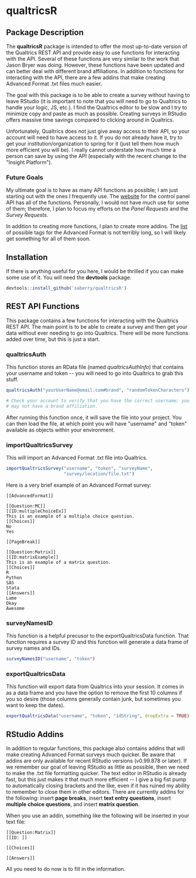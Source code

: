 qualtricsR
================

Package Description
-------------------

The **qualtricsR** package is intended to offer the most up-to-date version of the Qualtrics REST API and provide easy to use functions for interacting with the API. Several of these functions are very similar to the work that Jason Bryer was doing. However, these functions have been updated and can better deal with different brand affiliations. In addition to functions for interacting with the API, there are a few addins that make creating Advanced Format .txt files much easier.

The goal with this package is to be able to create a survey without having to leave RStudio (it is important to note that you will need to go to Qualtrics to handle your logic, JS, etc.). I find the Qualtrics editor to be slow and I try to minimize copy and paste as much as possible. Creating surveys in RStudio offers massive time savings compared to clicking around in Qualtrics.

Unfortunately, Qualtrics does not just give away access to their API, so your account will need to have access to it. If you do not already have it, try to get your institution/organization to spring for it (just tell them how much more efficient you will be). I really cannot understate how much time a person can save by using the API (especially with the recent change to the "Insight Platform").

### Future Goals

My ultimate goal is to have as many API functions as possible; I am just starting out with the ones I frequently use. The [website](https://survey.qualtrics.com/WRAPI/ControlPanel/docs.php) for the control panel API has all of the functions. Personally, I would not have much use for some of them; therefore, I plan to focus my efforts on the *Panel Requests* and the *Survey Requests*.

In addition to creating more functions, I plan to create more addins. The [list](http://www.qualtrics.com/university/researchsuite/advanced-building/advanced-options-drop-down/import-and-export-surveys/#PreparingATXTFileInAdvancedFormatForImporting) of possible tags for the Advanced Format is not terribly long, so I will likely get something for all of them soon.

Installation
------------

If there is anything useful for you here, I would be thrilled if you can make some use of it. You will need the **devtools** package.

``` r
devtools::install_github('saberry/qualtricsR')
```

REST API Functions
------------------

This package contains a few functions for interacting with the Qualtrics REST API. The main point is to be able to create a survey and then get your data without ever needing to go into Qualtrics. There will be more functions added over time, but this is just a start.

### qualtricsAuth

This function stores an RData file (named *qualtricsAuthInfo*) that contains your username and token -- you will need to go into Qualtrics to grab this stuff.

``` r
qualtricsAuth("yourUserName@email.com#brand", "randomTokenCharacters")

# Check your account to verify that you have the correct username; you may or
# may not have a brand affiliation.
```

After running this function once, it will save the file into your project. You can then load the file, at which point you will have "username" and "token" available as objects within your environment.

### importQualtricsSurvey

This will import an Advanced Format .txt file into Qualtrics.

``` r
importQualtricsSurvey("username", "token", "surveyName", 
                      "survey/location/file.txt")
```

Here is a very brief example of an Advanced Format survey:

    [[AdvancedFormat]]

    [[Question:MC]]
    [[ID:multipleChoiceEx]]
    This is an example of a multiple choice question.
    [[Choices]]
    No
    Yes

    [[PageBreak]]

    [[Question:Matrix]]
    [[ID:matrixExample]]
    This is an example of a matrix question.
    [[Choices]]
    R
    Python
    SAS
    Stata
    [[Answers]]
    Lame
    Okay
    Awesome

### surveyNamesID

This function is a helpful precusor to the exportQualtricsData function. That function requires a survey ID and this function will generate a data frame of survey names and IDs.

``` r
surveyNamesID("username", "token")
```

### exportQualtricsData

This function will export data from Qualtrics into your session. It comes in as a data frame and you have the option to remove the first 10 columns if you so desire (those columns generally contain junk, but sometimes you want to keep the dates).

``` r
exportQualtricsData("username", "token", "idString", dropExtra = TRUE)
```

RStudio Addins
--------------

In addition to regular functions, this package also contains addins that will make creating Advanced Format surveys much quicker. Be aware that addins are only available for recent RStudio versions (v0.99.878 or later). If we remember our goal of leaving RStudio as little as possible, then we need to make the .txt file formatting quicker. The text editor in RStudio is already fast, but this just makes it that much more efficient -- I give a big fist pump to automatically closing brackets and the like, even if it has ruined my ability to remember to close them in other editors. There are currently addins for the following: insert **page breaks**, insert **text entry questions**, insert **multiple choice questions**, and insert **matrix question**.

When you use an addin, something like the following will be inserted in your text file:

    [[Question:Matrix]]
    [[ID: ]]

    [[Choices]]

    [[Answers]]

All you need to do now is to fill in the information.
